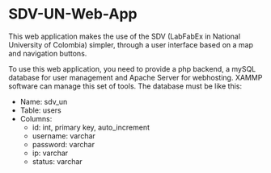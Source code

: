 # SDV-UN-Web-App

This web application makes the use of the SDV (LabFabEx in National University of Colombia) simpler, through a user interface based on a map and navigation buttons.

To use this web application, you need to provide a php backend, a mySQL database for user management and Apache Server for webhosting. XAMMP software can manage this set of tools.
The database must be like this:
- Name: sdv_un
- Table: users
- Columns:
    * id: int, primary key, auto_increment
    * username: varchar
    * password: varchar
    * ip: varchar
    * status: varchar
